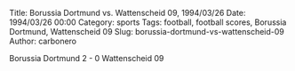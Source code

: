 Title: Borussia Dortmund vs. Wattenscheid 09, 1994/03/26
Date: 1994/03/26 00:00
Category: sports
Tags: football, football scores, Borussia Dortmund, Wattenscheid 09
Slug: borussia-dortmund-vs-wattenscheid-09
Author: carbonero


Borussia Dortmund 2 - 0 Wattenscheid 09
